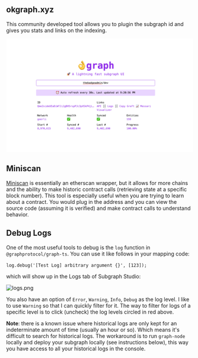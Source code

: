 ## okgraph.xyz

This community developed tool allows you to plugin the subgraph id and gives you stats and links on the indexing.

![okgraph.png](assets%2Fimages%2Fokgraph.png)

## Miniscan

[Miniscan](https://miniscan.xyz/) is essentially an etherscan wrapper, but it allows for more chains and the ability to make historic contract calls (retrieving state at a specific block number). This tool is especially useful when you are trying to learn about a contract. You would plug in the address and you can view the source code (assuming it is verified) and make contract calls to understand behavior.

## Debug Logs

One of the most useful tools to debug is the `log` function in `@graphprotocol/graph-ts`. You can use it like follows in your mapping code:

```
log.debug('[Test Log] arbitrary argument {}', [123]);
````

which will show up in the Logs tab of Subgraph Studio:

![logs.png](assets%2Fimages%2Flogs.png)

You also have an option of `Error`, `Warning`, `Info`, `Debug` as the log level. I like to use `Warning` so that I can quickly filter for it. The way to filter for logs of a specific level is to click (uncheck) the log levels circled in red above.

**Note**: there is a known issue where historical logs are only kept for an indeterminate amount of time (usually an hour or so). Which means it's difficult to search for historical logs. The workaround is to run `graph-node` locally and deploy your subgraph locally (see instructions below), this way you have access to all your historical logs in the console.
